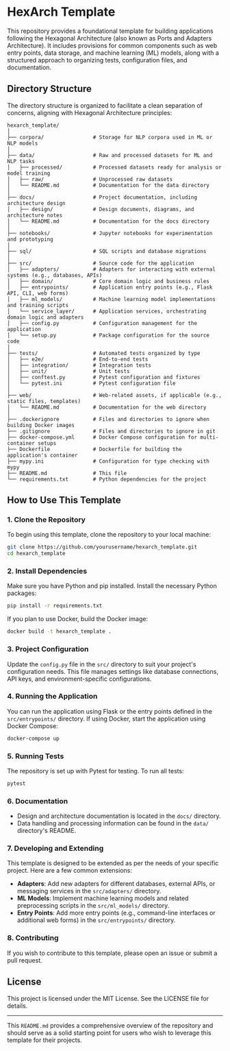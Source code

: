 # HexArch Template

This repository provides a foundational template for building applications following the Hexagonal Architecture (also known as Ports and Adapters Architecture). It includes provisions for common components such as web entry points, data storage, and machine learning (ML) models, along with a structured approach to organizing tests, configuration files, and documentation.

## Directory Structure

The directory structure is organized to facilitate a clean separation of concerns, aligning with Hexagonal Architecture principles:

```plaintext
hexarch_template/
│
├── corpora/                # Storage for NLP corpora used in ML or NLP models
│
├── data/                   # Raw and processed datasets for ML and NLP tasks
│   ├── processed/          # Processed datasets ready for analysis or model training
│   ├── raw/                # Unprocessed raw datasets
│   └── README.md           # Documentation for the data directory
│
├── docs/                   # Project documentation, including architecture design
│   ├── design/             # Design documents, diagrams, and architecture notes
│   └── README.md           # Documentation for the docs directory
│
├── notebooks/              # Jupyter notebooks for experimentation and prototyping
│
├── sql/                    # SQL scripts and database migrations
│
├── src/                    # Source code for the application
│   ├── adapters/           # Adapters for interacting with external systems (e.g., databases, APIs)
│   ├── domain/             # Core domain logic and business rules
│   ├── entrypoints/        # Application entry points (e.g., Flask API, CLI, web forms)
│   ├── ml_models/          # Machine learning model implementations and training scripts
│   └── service_layer/      # Application services, orchestrating domain logic and adapters
│   ├── config.py           # Configuration management for the application
│   └── setup.py            # Package configuration for the source code
│
├── tests/                  # Automated tests organized by type
│   ├── e2e/                # End-to-end tests
│   ├── integration/        # Integration tests
│   ├── unit/               # Unit tests
│   ├── conftest.py         # Pytest configuration and fixtures
│   └── pytest.ini          # Pytest configuration file
│
├── web/                    # Web-related assets, if applicable (e.g., static files, templates)
│   └── README.md           # Documentation for the web directory
│
├── .dockerignore           # Files and directories to ignore when building Docker images
├── .gitignore              # Files and directories to ignore in git
├── docker-compose.yml      # Docker Compose configuration for multi-container setups
├── Dockerfile              # Dockerfile for building the application's container
├── mypy.ini                # Configuration for type checking with mypy
├── README.md               # This file
└── requirements.txt        # Python dependencies for the project
```

## How to Use This Template

### 1. **Clone the Repository**

To begin using this template, clone the repository to your local machine:

```bash
git clone https://github.com/yourusername/hexarch_template.git
cd hexarch_template
```

### 2. **Install Dependencies**

Make sure you have Python and pip installed. Install the necessary Python packages:

```bash
pip install -r requirements.txt
```

If you plan to use Docker, build the Docker image:

```bash
docker build -t hexarch_template .
```

### 3. **Project Configuration**

Update the `config.py` file in the `src/` directory to suit your project's configuration needs. This file manages settings like database connections, API keys, and environment-specific configurations.

### 4. **Running the Application**

You can run the application using Flask or the entry points defined in the `src/entrypoints/` directory. If using Docker, start the application using Docker Compose:

```bash
docker-compose up
```

### 5. **Running Tests**

The repository is set up with Pytest for testing. To run all tests:

```bash
pytest
```

### 6. **Documentation**

- Design and architecture documentation is located in the `docs/` directory.
- Data handling and processing information can be found in the `data/` directory's README.

### 7. **Developing and Extending**

This template is designed to be extended as per the needs of your specific project. Here are a few common extensions:
- **Adapters**: Add new adapters for different databases, external APIs, or messaging services in the `src/adapters/` directory.
- **ML Models**: Implement machine learning models and related preprocessing scripts in the `src/ml_models/` directory.
- **Entry Points**: Add more entry points (e.g., command-line interfaces or additional web forms) in the `src/entrypoints/` directory.

### 8. **Contributing**

If you wish to contribute to this template, please open an issue or submit a pull request.

## License

This project is licensed under the MIT License. See the LICENSE file for details.

---

This `README.md` provides a comprehensive overview of the repository and should serve as a solid starting point for users who wish to leverage this template for their projects.
